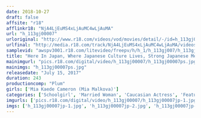 ```yaml
---
date: 2018-10-27
draft: false
affsite: "r18"
afflinkr18: "NjA4LjEuMS4xLjAuMC4wLjAuMA"
url: "h_113gj00007"
urloriginal: "http://www.r18.com/videos/vod/movies/detail/-/id=h_113gj00007"
urlfinal: "http://media.r18.com/track/NjA4LjEuMS4xLjAuMC4wLjAuMA/videos/vod/movies/detail/-/id=h_113gj00007"
samplevid: "awspv3001.r18.com/litevideo/freepv/h/h_1/h_113gj007/h_113gj007_dmb_w.mp4"
title: "Here In Japan, Where Japanese Culture Lives, Strong Japanese Men Are Fucking Mia Malkova And Her Blonde Pussy Blonde Wabi Sabi Sex"
mainimgurl: "pics.r18.com/digital/video/h_113gj00007/h_113gj00007ps.jpg"
mainimgs: "h_113gj00007ps.jpg"
releasedate: "July 15, 2017"
duration: 243
productioncomp: "Plum"
girls: ['Mia Kaede Cameron (Mia Malkova)']
categories: ['Schoolgirl', 'Married Woman', 'Caucasian Actress', 'Featured Actress', 'Creampie', 'Over 4 Hours']
imgurls: ['pics.r18.com/digital/video/h_113gj00007/h_113gj00007jp-1.jpg', 'pics.r18.com/digital/video/h_113gj00007/h_113gj00007jp-2.jpg', 'pics.r18.com/digital/video/h_113gj00007/h_113gj00007jp-3.jpg', 'pics.r18.com/digital/video/h_113gj00007/h_113gj00007jp-4.jpg', 'pics.r18.com/digital/video/h_113gj00007/h_113gj00007jp-5.jpg', 'pics.r18.com/digital/video/h_113gj00007/h_113gj00007jp-6.jpg', 'pics.r18.com/digital/video/h_113gj00007/h_113gj00007jp-7.jpg', 'pics.r18.com/digital/video/h_113gj00007/h_113gj00007jp-8.jpg', 'pics.r18.com/digital/video/h_113gj00007/h_113gj00007jp-9.jpg', 'pics.r18.com/digital/video/h_113gj00007/h_113gj00007jp-10.jpg', 'pics.r18.com/digital/video/h_113gj00007/h_113gj00007jp-11.jpg', 'pics.r18.com/digital/video/h_113gj00007/h_113gj00007jp-12.jpg', 'pics.r18.com/digital/video/h_113gj00007/h_113gj00007jp-13.jpg', 'pics.r18.com/digital/video/h_113gj00007/h_113gj00007jp-14.jpg', 'pics.r18.com/digital/video/h_113gj00007/h_113gj00007jp-15.jpg', 'pics.r18.com/digital/video/h_113gj00007/h_113gj00007jp-16.jpg', 'pics.r18.com/digital/video/h_113gj00007/h_113gj00007jp-17.jpg', 'pics.r18.com/digital/video/h_113gj00007/h_113gj00007jp-18.jpg', 'pics.r18.com/digital/video/h_113gj00007/h_113gj00007jp-19.jpg', 'pics.r18.com/digital/video/h_113gj00007/h_113gj00007jp-20.jpg']
imgs: ['h_113gj00007jp-1.jpg', 'h_113gj00007jp-2.jpg', 'h_113gj00007jp-3.jpg', 'h_113gj00007jp-4.jpg', 'h_113gj00007jp-5.jpg', 'h_113gj00007jp-6.jpg', 'h_113gj00007jp-7.jpg', 'h_113gj00007jp-8.jpg', 'h_113gj00007jp-9.jpg', 'h_113gj00007jp-10.jpg', 'h_113gj00007jp-11.jpg', 'h_113gj00007jp-12.jpg', 'h_113gj00007jp-13.jpg', 'h_113gj00007jp-14.jpg', 'h_113gj00007jp-15.jpg', 'h_113gj00007jp-16.jpg', 'h_113gj00007jp-17.jpg', 'h_113gj00007jp-18.jpg', 'h_113gj00007jp-19.jpg', 'h_113gj00007jp-20.jpg']
---
```

